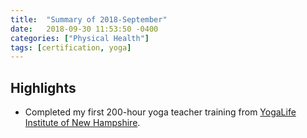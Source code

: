 ```yaml
---
title:  "Summary of 2018-September"
date:   2018-09-30 11:53:50 -0400
categories: ["Physical Health"]
tags: [certification, yoga]
---
```

## Highlights
- Completed my first 200-hour yoga teacher training from [YogaLife Institute of New Hampshire](http://www.yogalifenh.com).
